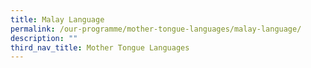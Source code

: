 ```yaml
---
title: Malay Language
permalink: /our-programme/mother-tongue-languages/malay-language/
description: ""
third_nav_title: Mother Tongue Languages
---
```

